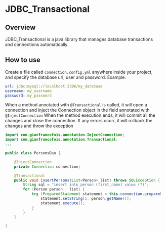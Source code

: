 # JDBC_Transactional

## Overview

JDBC_Transactional is a java library that manages database transactions and connections automatically.


## How to use
Create a file called ```connection.config.yml``` anywhere inside your project, and specify the database url, user and password.
Example:

```yml
url: jdbc:mysql://localhost:3306/my_database
username: my_username
password: my_password
```

When a method 
annotated with ```@Transactional``` is called, it will open a connection and inject the Connection object in the field annotated
with ```@InjectConnection```
When the method execution ends, it will commit all the changes and close the connection. If any errors ocurr, it will rollback the changes and throw 
the exception


```java
import com.gianfrancofois.annotation.InjectConnection;
import com.gianfrancofois.annotation.Transactional;
...

public class PersonsDao {

    @InjectConnection
    private Connection connection;

    @Transactional
    public void insertPersons(List<Person> list) throws SQLException {
        String sql = "insert into person (first_name) value (?)";
        for (Person person : list) {
            try (PreparedStatement statement = this.connection.prepareStatement(sql)) {
                statement.setString(1, person.getName());
                statement.execute();
            }
        }
    }

}
```
